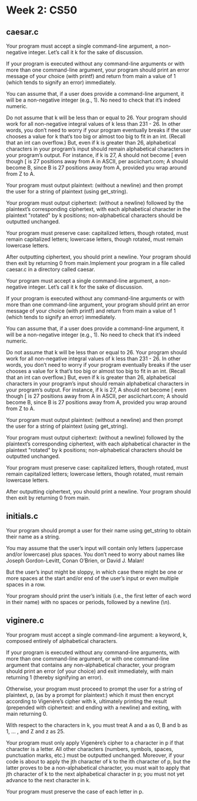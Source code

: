 # Week 2: CS50

## caesar.c
Your program must accept a single command-line argument, a non-negative integer. Let’s call it k for the sake of discussion.

If your program is executed without any command-line arguments or with more than one command-line argument, your program should print an error message of your choice (with printf) and return from main a value of 1 (which tends to signify an error) immediately.

You can assume that, if a user does provide a command-line argument, it will be a non-negative integer (e.g., 1). No need to check that it’s indeed numeric.

Do not assume that k will be less than or equal to 26. Your program should work for all non-negative integral values of k less than 231 - 26. In other words, you don’t need to worry if your program eventually breaks if the user chooses a value for k that’s too big or almost too big to fit in an int. (Recall that an int can overflow.) But, even if k is greater than 26, alphabetical characters in your program’s input should remain alphabetical characters in your program’s output. For instance, if k is 27, A should not become [ even though [ is 27 positions away from A in ASCII, per asciichart.com; A should become B, since B is 27 positions away from A, provided you wrap around from Z to A.

Your program must output plaintext: (without a newline) and then prompt the user for a string of plaintext (using get_string).

Your program must output ciphertext: (without a newline) followed by the plaintext’s corresponding ciphertext, with each alphabetical character in the plaintext "rotated" by k positions; non-alphabetical characters should be outputted unchanged.

Your program must preserve case: capitalized letters, though rotated, must remain capitalized letters; lowercase letters, though rotated, must remain lowercase letters.

After outputting ciphertext, you should print a newline. Your program should then exit by returning 0 from main.Implement your program in a file called caesar.c in a directory called caesar.

Your program must accept a single command-line argument, a non-negative integer. Let’s call it k for the sake of discussion.

If your program is executed without any command-line arguments or with more than one command-line argument, your program should print an error message of your choice (with printf) and return from main a value of 1 (which tends to signify an error) immediately.

You can assume that, if a user does provide a command-line argument, it will be a non-negative integer (e.g., 1). No need to check that it’s indeed numeric.

Do not assume that k will be less than or equal to 26. Your program should work for all non-negative integral values of k less than 231 - 26. In other words, you don’t need to worry if your program eventually breaks if the user chooses a value for k that’s too big or almost too big to fit in an int. (Recall that an int can overflow.) But, even if k is greater than 26, alphabetical characters in your program’s input should remain alphabetical characters in your program’s output. For instance, if k is 27, A should not become [ even though [ is 27 positions away from A in ASCII, per asciichart.com; A should become B, since B is 27 positions away from A, provided you wrap around from Z to A.

Your program must output plaintext: (without a newline) and then prompt the user for a string of plaintext (using get_string).

Your program must output ciphertext: (without a newline) followed by the plaintext’s corresponding ciphertext, with each alphabetical character in the plaintext "rotated" by k positions; non-alphabetical characters should be outputted unchanged.

Your program must preserve case: capitalized letters, though rotated, must remain capitalized letters; lowercase letters, though rotated, must remain lowercase letters.

After outputting ciphertext, you should print a newline. Your program should then exit by returning 0 from main.

## initials.c
Your program should prompt a user for their name using get_string to obtain their name as a string.

You may assume that the user’s input will contain only letters (uppercase and/or lowercase) plus spaces. You don’t need to worry about names like Joseph Gordon-Levitt, Conan O’Brien, or David J. Malan!

But the user’s input might be sloppy, in which case there might be one or more spaces at the start and/or end of the user’s input or even multiple spaces in a row.

Your program should print the user’s initials (i.e., the first letter of each word in their name) with no spaces or periods, followed by a newline (\n).

## viginere.c
Your program must accept a single command-line argument: a keyword, k, composed entirely of alphabetical characters.

If your program is executed without any command-line arguments, with more than one command-line argument, or with one command-line argument that contains any non-alphabetical character, your program should print an error (of your choice) and exit immediately, with main returning 1 (thereby signifying an error).

Otherwise, your program must proceed to prompt the user for a string of plaintext, p, (as by a prompt for plaintext:) which it must then encrypt according to Vigenère’s cipher with k, ultimately printing the result (prepended with ciphertext: and ending with a newline) and exiting, with main returning 0.

With respect to the characters in k, you must treat A and a as 0, B and b as 1, …​ , and Z and z as 25.

Your program must only apply Vigenère’s cipher to a character in p if that character is a letter. All other characters (numbers, symbols, spaces, punctuation marks, etc.) must be outputted unchanged. Moreover, if your code is about to apply the jth character of k to the ith character of p, but the latter proves to be a non-alphabetical character, you must wait to apply that jth character of k to the next alphabetical character in p; you must not yet advance to the next character in k.

Your program must preserve the case of each letter in p.
